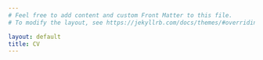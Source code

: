 ```yaml
---
# Feel free to add content and custom Front Matter to this file.
# To modify the layout, see https://jekyllrb.com/docs/themes/#overriding-theme-defaults

layout: default
title: CV
---
```


<object data="./assets/CV_Che.pdf" type="application/pdf" frameborder="0" width="100%" height="600px" style="padding: 20px;">
  <embed src="./assets/CV_Che.pdf" width="100%" height="100%" type="application/pdf" />
</object>
